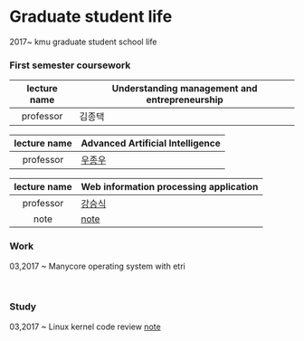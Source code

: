 Graduate student life
========

2017~           kmu graduate student school life



### First semester coursework

lecture name | Understanding management and entrepreneurship
:----:|----
professor | 김종택

lecture name | Advanced Artificial Intelligence
:----:|----
professor | [우종우](http://eecs.kookmin.ac.kr/site/computer/laboratory.htm#1nd)

lecture name | Web information processing application
:----:|----
professor | [강승식](http://nlp.kookmin.ac.kr/sskang/index.html)
note | [note](WebIPA/note.md)



### Work

03,2017 ~ Manycore operating system with etri


<br>

### Study

03,2017 ~ Linux kernel code review [note](Linux_study/note.md)

